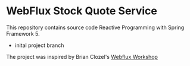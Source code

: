 # WebFlux Stock Quote Service

This repository contains source code Reactive Programming with Spring Framework 5.

* inital project branch

The project was inspired by Brian Clozel's [Webflux Workshop](https://github.com/bclozel/webflux-workshop)
